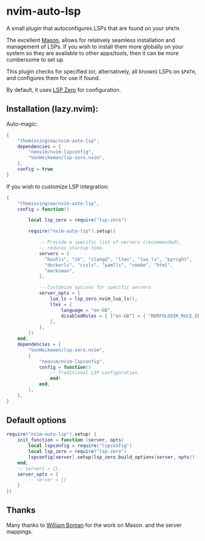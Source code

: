 # nvim-auto-lsp

A small plugin that autoconfigures LSPs that are found on your `$PATH`.

The excellent [Mason](https://github.com/williamboman/mason.nvim),
allows for relatively seamless installation and management of LSPs. If
you wish to install them more globally on your system so they are
available to other apps/tools, then it can be more cumbersome to set up.

This plugin checks for specified (or, alternatively, all known) LSPs on
`$PATH`, and configures them for use if found.

By default, it uses [LSP Zero](https://github.com/VonHeikemen/lsp-zero.nvim)
for configuration.

## Installation (lazy.nvim):

Auto-magic:

```lua
{
    "themissingcow/nvim-auto-lsp",
    dependencies = {
        "neovim/nvim-lspconfig",
        "VonHeikemen/lsp-zero.nvim",
    },
    config = true
}
```

If you wish to customize LSP integration:

```lua
{
    "themissingcow/nvim-auto-lsp",
    config = function()

        local lsp_zero = require("lsp-zero")

        require("nvim-auto-lsp").setup({

            -- Provide a specific list of servers (recommended),
            -- reduces startup time.
            servers = {
              "bashls", "zk", "clangd", "ltex", "lua_ls", "pyright",
              "dockerls", "cssls", "yamlls", "cmake", "html",
              "marksman",
            },

            -- Customize options for specific servers
            server_opts = {
                lua_ls = lsp_zero.nvim_lua_ls(),
                ltex = {
                    language = "en-GB",
                    disabledRules = { ["en-GB"] = { "MORFOLOGIK_RULE_EN_GB" } },
                },
            },
        })
    end,
    dependencies = {
        "VonHeikemen/lsp-zero.nvim",
        {
            "neovim/nvim-lspconfig",
            config = function()
                -- Traditional LSP configuration
                end)
            end,
        },
    },
}
```

## Default options

```lua
require("nvim-auto-lsp").setup( {
	init_function = function (server, opts)
		local lspconfig = require("lspconfig")
		local lsp_zero = require("lsp-zero")
		lspconfig[server].setup(lsp_zero.build_options(server, opts))
	end,
	-- servers = {},
	server_opts = {
		-- server = {}
	}
})
```

## Thanks

Many thanks to [William Boman](https://github.com/williamboman/mason.nvim)
for the work on Mason. and the server mappings.
